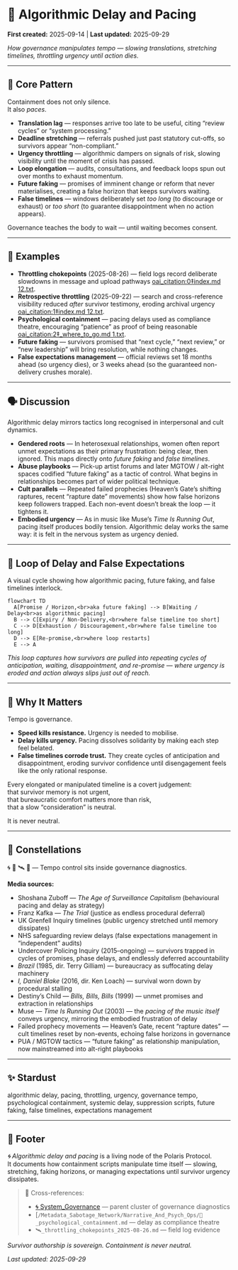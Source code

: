 # 🦯 Algorithmic Delay and Pacing  
**First created:** 2025-09-14 | **Last updated:** 2025-09-29  

*How governance manipulates tempo — slowing translations, stretching timelines, throttling urgency until action dies.*  

---

## 🧩 Core Pattern  

Containment does not only silence.  
It also *paces*.  

- **Translation lag** — responses arrive too late to be useful, citing “review cycles” or “system processing.”  
- **Deadline stretching** — referrals pushed just past statutory cut-offs, so survivors appear “non-compliant.”  
- **Urgency throttling** — algorithmic dampers on signals of risk, slowing visibility until the moment of crisis has passed.  
- **Loop elongation** — audits, consultations, and feedback loops spun out over months to exhaust momentum.  
- **Future faking** — promises of imminent change or reform that never materialises, creating a false horizon that keeps survivors waiting.  
- **False timelines** — windows deliberately set *too long* (to discourage or exhaust) or *too short* (to guarantee disappointment when no action appears).  

Governance teaches the body to wait — until waiting becomes consent.  

---

## 🧾 Examples  

- **Throttling chokepoints** (2025-08-26) — field logs record deliberate slowdowns in message and upload pathways [oai_citation:0‡index.md 12.txt](file-service://file-67ZKa9usAoXNfHKTEnzdBo).  
- **Retrospective throttling** (2025-09-22) — search and cross-reference visibility reduced *after* survivor testimony, eroding archival urgency [oai_citation:1‡index.md 12.txt](file-service://file-67ZKa9usAoXNfHKTEnzdBo).  
- **Psychological containment** — pacing delays used as compliance theatre, encouraging “patience” as proof of being reasonable [oai_citation:2‡_where_to_go.md 1.txt](file-service://file-UL2r2skTpE2uCkGNXpHw7V).  
- **Future faking** — survivors promised that “next cycle,” “next review,” or “new leadership” will bring resolution, while nothing changes.  
- **False expectations management** — official reviews set 18 months ahead (so urgency dies), or 3 weeks ahead (so the guaranteed non-delivery crushes morale).  

---

## 🗣 Discussion  

Algorithmic delay mirrors tactics long recognised in interpersonal and cult dynamics.  

- **Gendered roots** — In heterosexual relationships, women often report unmet expectations as their primary frustration: being clear, then ignored. This maps directly onto *future faking* and *false timelines*.  
- **Abuse playbooks** — Pick-up artist forums and later MGTOW / alt-right spaces codified “future faking” as a tactic of control. What begins in relationships becomes part of wider political technique.  
- **Cult parallels** — Repeated failed prophecies (Heaven’s Gate’s shifting raptures, recent “rapture date” movements) show how false horizons keep followers trapped. Each non-event doesn’t break the loop — it tightens it.  
- **Embodied urgency** — As in music like Muse’s *Time Is Running Out*, pacing itself produces bodily tension. Algorithmic delay works the same way: it is felt in the nervous system as urgency denied.  


---

## 🔄 Loop of Delay and False Expectations  

A visual cycle showing how algorithmic pacing, future faking, and false timelines interlock.  

```mermaid
flowchart TD
  A[Promise / Horizon,<br>aka future faking] --> B[Waiting / Delay<br>as algorithmic pacing]
  B --> C[Expiry / Non-Delivery,<br>where false timeline too short]
  C --> D[Exhaustion / Discouragement,<br>where false timeline too long]
  D --> E[Re-promise,<br>where loop restarts]
  E --> A
```

*This loop captures how survivors are pulled into repeating cycles of anticipation, waiting, disappointment, and re-promise — where urgency is eroded and action always slips just out of reach.*

---

## 🧭 Why It Matters  

Tempo is governance.  
- **Speed kills resistance.** Urgency is needed to mobilise.  
- **Delay kills urgency.** Pacing dissolves solidarity by making each step feel belated.  
- **False timelines corrode trust.** They create cycles of anticipation and disappointment, eroding survivor confidence until disengagement feels like the only rational response.  

Every elongated or manipulated timeline is a covert judgement:  
that survivor memory is not urgent,  
that bureaucratic comfort matters more than risk,  
that a slow “consideration” is neutral.  

It is never neutral.  

---

## 🌌 Constellations  

🌀 🧿 🛰️ 🔮 — Tempo control sits inside governance diagnostics.  

**Media sources:**  
- Shoshana Zuboff — *The Age of Surveillance Capitalism* (behavioural pacing and delay as strategy)  
- Franz Kafka — *The Trial* (justice as endless procedural deferral)  
- UK Grenfell Inquiry timelines (public urgency stretched until memory dissipates)  
- NHS safeguarding review delays (false expectations management in “independent” audits)  
- Undercover Policing Inquiry (2015–ongoing) — survivors trapped in cycles of promises, phase delays, and endlessly deferred accountability  
- *Brazil* (1985, dir. Terry Gilliam) — bureaucracy as suffocating delay machinery  
- *I, Daniel Blake* (2016, dir. Ken Loach) — survival worn down by procedural stalling  
- Destiny’s Child — *Bills, Bills, Bills* (1999) — unmet promises and extraction in relationships  
- Muse — *Time Is Running Out* (2003) — the *pacing of the music itself* conveys urgency, mirroring the embodied frustration of delay  
- Failed prophecy movements — Heaven’s Gate, recent “rapture dates” — cult timelines reset by non-events, echoing false horizons in governance  
- PUA / MGTOW tactics — “future faking” as relationship manipulation, now mainstreamed into alt-right playbooks   

---

## ✨ Stardust  

algorithmic delay, pacing, throttling, urgency, governance tempo, psychological containment, systemic delay, suppression scripts, future faking, false timelines, expectations management  

---

## 🏮 Footer  

*🌀 Algorithmic delay and pacing* is a living node of the Polaris Protocol.  
It documents how containment scripts manipulate time itself — slowing, stretching, faking horizons, or managing expectations until survivor urgency dissipates.  

> 📡 Cross-references:  
> - [🌀 System_Governance](../🌀_System_Governance) — parent cluster of governance diagnostics  
> - [`/Metadata_Sabotage_Network/Narrative_And_Psych_Ops/🧠_psychological_containment.md` — delay as compliance theatre  
> - `🛰️_throttling_chokepoints_2025-08-26.md` — field log evidence  

*Survivor authorship is sovereign. Containment is never neutral.*  

_Last updated: 2025-09-29_  
